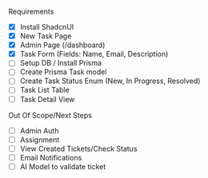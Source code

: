 Requirements

- [x] Install ShadcnUI
- [x] New Task Page
- [x] Admin Page (/dashboard)
- [x] Task Form (Fields: Name, Email, Description)
- [ ] Setup DB / Install Prisma
- [ ] Create Prisma Task model
- [ ] Create Task Status Enum (New, In Progress, Resolved)
- [ ] Task List Table
- [ ] Task Detail View

Out Of Scope/Next Steps

- [ ] Admin Auth
- [ ] Assignment
- [ ] View Created Tickets/Check Status
- [ ] Email Notifications
- [ ] AI Model to validate ticket
